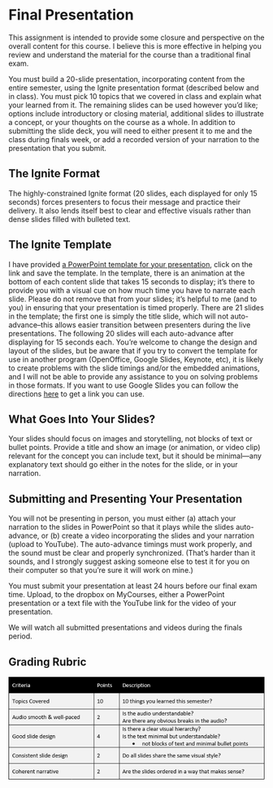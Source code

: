 # Final Presentation

This assignment is intended to provide some closure and perspective on the overall content for this course. I believe this is more effective in helping you review and understand the material for the course than a traditional final exam.

You must build a 20-slide presentation, incorporating content from the entire semester, using the Ignite presentation format (described below and in class). You must pick 10 topics that we covered in class and explain what your learned from it. The remaining slides can be used however you’d like; options include introductory or closing material, additional slides to illustrate a concept, or your thoughts on the course as a whole. In addition to submitting the slide deck, you will need to either present it to me and the class during finals week, or add a recorded version of your narration to the presentation that you submit.

## The Ignite Format
The highly-constrained Ignite format (20 slides, each displayed for only 15 seconds) forces presenters to focus their message and practice their delivery. It also lends itself best to clear and effective visuals rather than dense slides filled with bulleted text.

## The Ignite Template
I have provided [a PowerPoint template for your presentation](https://baker-igm.github.io/IGME-110/projects/IgniteTemplate.pptx), click on the link and save the template. In the template, there is an animation at the bottom of each content slide that takes 15 seconds to display; it’s there to provide you with a visual cue on how much time you have to narrate each slide. Please do not remove that from your slides; it’s helpful to me (and to you) in ensuring that your presentation is timed properly. There are 21 slides in the template; the first one is simply the title slide, which will not auto-advance–this allows easier transition between presenters during the live presentations. The following 20 slides will each auto-advance after displaying for 15 seconds each. You’re welcome to change the design and layout of the slides, but be aware that if you try to convert the template for use in another program (OpenOffice, Google Slides, Keynote, etc), it is likely to create problems with the slide timings and/or the embedded animations, and I will not be able to provide any assistance to you on solving problems in those formats. If you want to use Google Slides you can follow the directions [here](https://pointerclicker.com/how-to-make-slides-transition-automatically-in-google-slides#tab-con-2) to get a link you can use.

## What Goes Into Your Slides?
Your slides should focus on images and storytelling, not blocks of text or bullet points. Provide a title and show an image (or animation, or video clip) relevant for the concept you can include text, but it should be minimal—any explanatory text should go either in the notes for the slide, or in your narration.

## Submitting and Presenting Your Presentation
You will not be presenting in person, you must either (a) attach your narration to the slides in PowerPoint so that it plays while the slides auto-advance, or (b) create a video incorporating the slides and your narration (upload to YouTube). The auto-advance timings must work properly, and the sound must be clear and properly synchronized. (That’s harder than it sounds, and I strongly suggest asking someone else to test it for you on their computer so that you’re sure it will work on mine.)

You must submit your presentation at least 24 hours before our final exam time. Upload, to the dropbox on MyCourses, either a PowerPoint presentation or a text file with the YouTube link for the video of your presentation. 

We will watch all submitted presentations and videos during the finals period.  

## Grading Rubric

![Rubric](pres_rubric.png)
